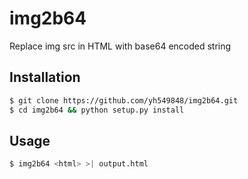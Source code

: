 img2b64
========
Replace img src in HTML with base64 encoded string

## Installation

```bash
$ git clone https://github.com/yh549848/img2b64.git
$ cd img2b64 && python setup.py install
```

## Usage

```bash
$ img2b64 <html> >| output.html
```
